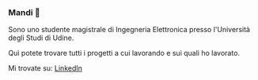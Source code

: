 ### Mandi 👋

Sono uno studente magistrale di Ingegneria Elettronica presso l'Università degli Studi di Udine.

Quì potete trovare tutti i progetti a cui lavorando e sui quali ho lavorato.

Mi trovate su: 
  <a href="https://www.linkedin.com/in/lorenzo-zaccomer"> <i class="fab fa-linkedin"></i> <span class="label">LinkedIn</span> </a>

<!--
**lorenzozaccomer/lorenzozaccomer** is a ✨ _special_ ✨ repository because its `README.md` (this file) appears on your GitHub profile.

Here are some ideas to get you started:

- 🔭 I’m currently working on ...
- 🌱 I’m currently learning ...
- 👯 I’m looking to collaborate on ...
- 🤔 I’m looking for help with ...
- 💬 Ask me about ...
- 📫 How to reach me: ...
- 😄 Pronouns: ...
- ⚡ Fun fact: ...


<p align="">
  <a href="https://www.linkedin.com/in/lorenzo-zaccomer" class="icon brands fa-linkedin"> <span class="label">LinkedIn</span> 
    </a>
</p>

-->
